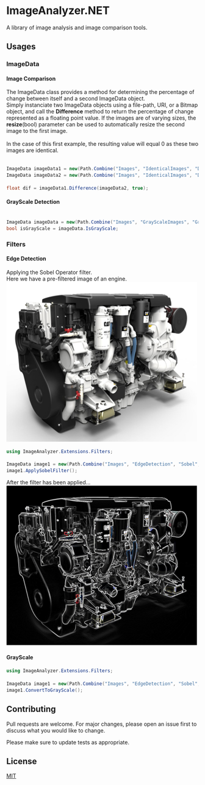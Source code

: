 # ImageAnalyzer.NET

A library of image analysis and image comparison tools.

## Usages
### ImageData
#### Image Comparison
The ImageData class provides a method for determining the percentage of change between itself and a second ImageData object.\
Simply instanciate two ImageData objects using a file-path, URI, or a Bitmap object, and call the **Difference** method to return
the percentage of change represented as a floating point value. If the images are of varying sizes, the **resize**(bool) parameter can be used
to automatically resize the second image to the first image.\
\
In the case of this first example, the resulting value will equal 0 as these two images are identical.
```csharp

ImageData imageData1 = new(Path.Combine("Images", "IdenticalImages", "DifferentSize", "Image1.png"));
ImageData imageData2 = new(Path.Combine("Images", "IdenticalImages", "DifferentSize", "Image2.png"));

float dif = imageData1.Difference(imageData2, true);

```
#### GrayScale Detection
```csharp

ImageData imageData = new(Path.Combine("Images", "GrayScaleImages", "GrayScaleDog.png"));
bool isGrayScale = imageData.IsGrayScale;

```

### Filters
#### Edge Detection
Applying the Sobel Operator filter.\
Here we have a pre-filtered image of an engine.\
<img src="https://github.com/bleichroeder/ImageAnalyzer.NET/blob/main/ImageAnalyzer.Tests/Images/EdgeDetection/Sobel/Raw.jpg?raw=true" alt="drawing" width="500"/>
```csharp
using ImageAnalyzer.Extensions.Filters;

ImageData image1 = new(Path.Combine("Images", "EdgeDetection", "Sobel", "Raw.jpg"));
image1.ApplySobelFilter();
```
After the filter has been applied...\
<img src="https://github.com/bleichroeder/ImageAnalyzer.NET/blob/main/ImageAnalyzer.Tests/Images/EdgeDetection/Sobel/Filtered.jpg?raw=true" alt="drawing" width="500"/>
#### GrayScale
```csharp
using ImageAnalyzer.Extensions.Filters;

ImageData image1 = new(Path.Combine("Images", "EdgeDetection", "Sobel", "Raw.jpg"));
image1.ConvertToGrayScale();
```

## Contributing
Pull requests are welcome. For major changes, please open an issue first to discuss what you would like to change.

Please make sure to update tests as appropriate.

## License
[MIT](https://choosealicense.com/licenses/mit/)
